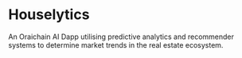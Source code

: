 # Houselytics
An Oraichain AI Dapp utilising predictive analytics and recommender systems to determine market trends in the real estate ecosystem. 
